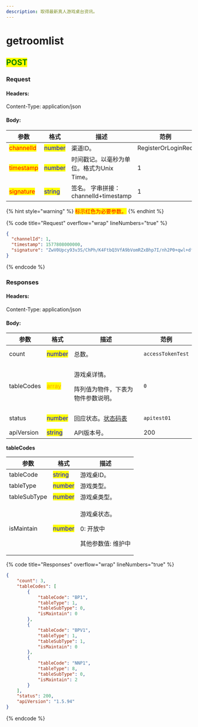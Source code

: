 ```yaml
---
description: 取得最新真人游戏桌台资讯。
---
```


# getroomlist

## <mark style="color:green;">POST</mark>

### **Request**

#### Headers:

Content-Type: application/json

#### Body:

<table><thead><tr><th>参数</th><th>格式</th><th>描述</th><th data-hidden>范例</th></tr></thead><tbody><tr><td><mark style="color:red;">channelId</mark></td><td><mark style="color:blue;">number</mark></td><td>渠道ID。</td><td>RegisterOrLoginReq</td></tr><tr><td><mark style="color:red;">timestamp</mark></td><td><mark style="color:blue;">number</mark></td><td>时间戳记。以毫秒为单位。格式为Unix Time。</td><td>1</td></tr><tr><td><mark style="color:red;">signature</mark></td><td><mark style="color:blue;">string</mark></td><td>签名。 字串拼接：channelId+timestamp</td><td>1</td></tr></tbody></table>

{% hint style="warning" %}
<mark style="color:red;">标示红色为必要参数。</mark>
{% endhint %}

{% code title="Request" overflow="wrap" lineNumbers="true" %}
```json
{
  "channelId": 1,
  "timestamp": 1577808000000,
  "signature": "ZwV0Upcy93v3S/ChPh/K4FtbQ3VfA9bVomRZxBhp7I/nh2P0+qwl+dfax4QZrLwT3TuFIJGv1+nWBb+oTN5bdg=="
}
```
{% endcode %}

### **Responses**

#### Headers:

Content-Type: application/json

#### Body:

<table><thead><tr><th>参数</th><th>格式</th><th>描述</th><th data-hidden>范例</th></tr></thead><tbody><tr><td>count</td><td><mark style="color:blue;">number</mark></td><td>总数。</td><td><pre><code>accessTokenTest
</code></pre></td></tr><tr><td>tableCodes</td><td><mark style="color:orange;">array</mark></td><td><p>游戏桌详情。</p><p>阵列值为物件，下表为物件参数说明。</p></td><td><pre><code>0
</code></pre></td></tr><tr><td>status</td><td><mark style="color:blue;">number</mark></td><td>回应状态。<a href="../../ebet-zhuang-tai-ma.md#ebet-xiang-ying-de-zhuang-tai-dai-ma">状态码表</a></td><td><pre><code>apitest01
</code></pre></td></tr><tr><td>apiVersion</td><td><mark style="color:blue;">string</mark></td><td>API版本号。</td><td>200</td></tr></tbody></table>

**tableCodes**

| 参数           | 格式                                      | 描述                                           |
| ------------ | --------------------------------------- | -------------------------------------------- |
| tableCode    | <mark style="color:blue;">string</mark> | 游戏桌ID。                                       |
| tableType    | <mark style="color:blue;">number</mark> | 游戏类型。                                        |
| tableSubType | <mark style="color:blue;">number</mark> | 游戏桌类型。                                       |
| isMaintain   | <mark style="color:blue;">number</mark> | <p>游戏桌状态。</p><p>0: 开放中 </p><p>其他参数值: 维护中</p> |

{% code title="Responses" overflow="wrap" lineNumbers="true" %}
```json
{
    "count": 3,
    "tableCodes": [
        {
            "tableCode": "BP1",
            "tableType": 1,
            "tableSubType": 0,
            "isMaintain": 0
        },
        {
            "tableCode": "BPV1",
            "tableType": 1,
            "tableSubType": 1,
            "isMaintain": 0
        },
        {
            "tableCode": "NNP1",
            "tableType": 8,
            "tableSubType": 0,
            "isMaintain": 2
        }
    ],
    "status": 200,
    "apiVersion": "1.5.94"
}
```
{% endcode %}
